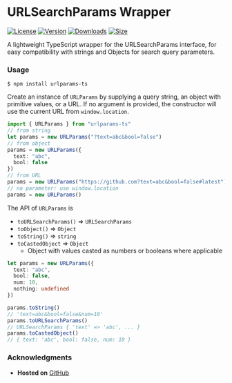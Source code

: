 # URLSearchParams Wrapper

[![License](https://img.shields.io/github/license/zakwht/urlparams-ts)](./LICENSE.md)
[![Version](https://img.shields.io/npm/v/urlparams-ts)](https://www.npmjs.com/package/urlparams-ts)
[![Downloads](https://img.shields.io/npm/dt/urlparams-ts)](https://www.npmjs.com/package/urlparams-ts)
[![Size](https://img.shields.io/bundlephobia/minzip/urlparams-ts?label=size)](https://bundlephobia.com/result?p=urlparams-ts)

A lightweight TypeScript wrapper for the URLSearchParams interface, for easy compatibility with strings and Objects for search query parameters.

### Usage
```shell
$ npm install urlparams-ts
```
Create an instance of `URLParams` by supplying a query string, an object with primitive values, or a URL. If no argument is provided, the constructor will use the current URL from `window.location`. 

```typescript
import { URLParams } from "urlparams-ts"
// from string
let params = new URLParams("?text=abc&bool=false")
// from object
params = new URLParams({
  text: "abc",
  bool: false
})
// from URL
params = new URLParams("https://github.com?text=abc&bool=false#latest")
// no parameter: use window.location
params = new URLParams()
```

The API of `URLParams` is
* `toURLSearchParams()` ⇒ `URLSearchParams`
* `toObject()` ⇒ `Object`
* `toString()` ⇒ `string`
* `toCastedObject` ⇒ `Object`
  * Object with values casted as numbers or booleans where applicable


```typescript
let params = new URLParams({
  text: "abc",
  bool: false,
  num: 10,
  nothing: undefined
})

params.toString()
// 'text=abc&bool=false&num=10'
params.toURLSearchParams()
// URLSearchParams { 'text' => 'abc', ... }
params.toCastedObject()
// { text: 'abc', bool: false, num: 10 }
```


### Acknowledgments
- __Hosted on__ [GitHub](https://github.com)

